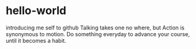 # hello-world
introducing me self to github
Talking takes one no where, but Action is synonymous to motion.
Do something everyday to advance your course, until it becomes a habit.
